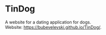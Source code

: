 # TinDog
A website for a dating application for dogs.<br>Website: https://bubevelevski.github.io/TinDog/.
